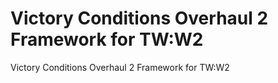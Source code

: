 # Victory Conditions Overhaul 2 Framework for TW:W2

Victory Conditions Overhaul 2 Framework for TW:W2
